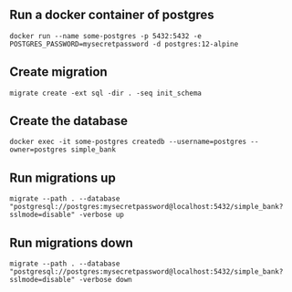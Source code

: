 ## Run a docker container of postgres
```
docker run --name some-postgres -p 5432:5432 -e POSTGRES_PASSWORD=mysecretpassword -d postgres:12-alpine
```

## Create migration
```
migrate create -ext sql -dir . -seq init_schema   
```

## Create the database
```
docker exec -it some-postgres createdb --username=postgres --owner=postgres simple_bank
```

## Run migrations up
```
migrate --path . --database "postgresql://postgres:mysecretpassword@localhost:5432/simple_bank?sslmode=disable" -verbose up
```

## Run migrations down
```
migrate --path . --database "postgresql://postgres:mysecretpassword@localhost:5432/simple_bank?sslmode=disable" -verbose down
```
